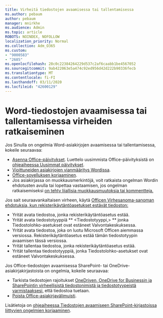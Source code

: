 ```yaml
---
title: Virheitä tiedostojen avaamisessa tai tallentamisessa
ms.author: pebaum
author: pebaum
manager: mnirkhe
ms.audience: Admin
ms.topic: article
ROBOTS: NOINDEX, NOFOLLOW
localization_priority: Normal
ms.collection: Adm_O365
ms.custom:
- "9000583"
- "2685"
ms.openlocfilehash: 28c0c22384264229d537c2af6caabb1be4567052
ms.sourcegitcommit: 9ab422063e5a474c92ed956d42d222b90336fecb
ms.translationtype: MT
ms.contentlocale: fi-FI
ms.lasthandoff: 03/11/2020
ms.locfileid: "42600129"
---
```

# <a name="resolve-errors-opening-or-saving-word-files"></a>Word-tiedostojen avaamisessa tai tallentamisessa virheiden ratkaiseminen

Jos Sinulla on ongelmia Word-asiakirjojen avaamisessa tai tallentamisessa, kokeile seuraavaa:

- [Asenna Office-päivitykset](https://support.office.com/article/2ab296f3-7f03-43a2-8e50-46de917611c5). Luettelo uusimmista Office-päivityksistä on [ohjeaiheessa Uusimmat päivitykset](https://docs.microsoft.com/officeupdates/office-updates-msi).
- [Vioittuneiden asiakirjojen vianmääritys Wordissa](https://docs.microsoft.com/office/troubleshoot/word/damaged-documents-in-word).
- [Office-sovelluksen korjaaminen](https://support.office.com/Article/Repair-an-Office-application-7821d4b6-7c1d-4205-aa0e-a6b40c5bb88b).
- Jos asiakirjassa on muokkausmerkintöjä, voit ratkaista ongelman Wordin ehdotusten avulla tai lopettaa vastaamisen, jos ongelman ratkaisemiseksi [on tehty liiallisia muokkausmuutoksia tai kommentteja.](https://docs.microsoft.com/office/troubleshoot/word/word-stops-responding)

Jos sait seuraavankaltaisen virheen, käytä [Officen Virhesanoma-sanoman ehdotuksia, kun rekisterikäytäntöasetukset estävät tiedoston:](https://docs.microsoft.com/office/troubleshoot/settings/file-blocked-in-office)

- Yrität avata tiedostoa, jonka rekisterikäytäntöasetus estää.
- Yrität avata tiedostotyyppiä ** \<Tiedostotyyppi,\> ** jonka Tiedostolohko-asetukset ovat estäneet Valvontakeskuksessa.
- Yrität avata tiedostoa, joka on luotu Microsoft Officen aiemmassa versiossa. Rekisterikäytäntöasetus estää tämän tiedostotyypin avaamisen tässä versiossa.
- Yrität tallentaa tiedostoa, jonka rekisterikäytäntöasetus estää.
- Yrität tallentaa tiedostotyyppiä, jonka Tiedostolohko-asetukset ovat estäneet Valvontakeskuksessa.

Jos Office-tiedostojen avaamisessa SharePoint- tai OneDrive-asiakirjakirjastoista on ongelmia, kokeile seuraavaa:

- Tarkista tiedostojen rajoitukset [OneDriven, OneDrive for Businessin ja SharePointin virheellisistä tiedostonimistä ja tiedostotyypeistä varmistaaksesi,](https://support.office.com/article/64883a5d-228e-48f5-b3d2-eb39e07630fa) että tiedostoa tuetaan. 
- [Poista Office-asiakirjavälimuisti](https://support.office.com/article/b1d3765e-d71b-4bb8-99ca-acd22c42995d
). 

Lisätietoja on [ohjeaiheessa Tiedostojen avaamiseen SharePoint-kirjastoissa liittyvien ongelmien korjaaminen](https://support.office.com/article/31329fa1-4ad0-47fc-95d8-bb0c5b12a536).